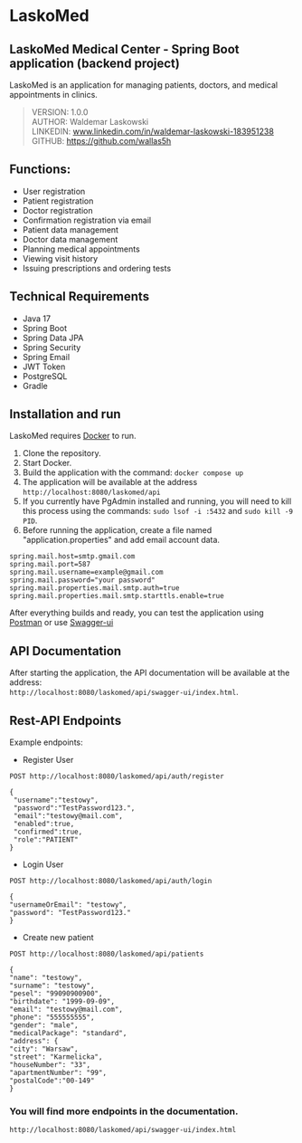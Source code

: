 # LaskoMed
## LaskoMed Medical Center - Spring Boot application (backend project)

LaskoMed is an application for managing patients, doctors, and medical appointments in clinics.

> VERSION: 1.0.0 <br>
> AUTHOR: Waldemar Laskowski <br>
> LINKEDIN: www.linkedin.com/in/waldemar-laskowski-183951238 <br>
> GITHUB: https://github.com/wallas5h <br>

## Functions:

- User registration
- Patient registration
- Doctor registration
- Confirmation registration via email
- Patient data management 
- Doctor data management 
- Planning medical appointments
- Viewing visit history
- Issuing prescriptions and ordering tests

## Technical Requirements

- Java 17
- Spring Boot
- Spring Data JPA
- Spring Security
- Spring Email
- JWT Token
- PostgreSQL
- Gradle

## Installation and run
LaskoMed requires [Docker](https://www.docker.com/products/docker-desktop/) to run.

1. Clone the repository.
2. Start Docker.
3. Build the application with the command: `docker compose up`
4. The application will be available at the address `http://localhost:8080/laskomed/api`
5. If you currently have PgAdmin installed and running, you will need to kill this process using the commands: 
`sudo lsof -i :5432` and `sudo kill -9 PID`.
6. Before running the application, create a file named "application.properties" and add email account data.
``` Example for gmail
spring.mail.host=smtp.gmail.com
spring.mail.port=587
spring.mail.username=example@gmail.com
spring.mail.password="your password"
spring.mail.properties.mail.smtp.auth=true
spring.mail.properties.mail.smtp.starttls.enable=true
```

After everything builds and ready, you can test the application using [Postman](https://www.postman.com/)
or use [Swagger-ui](http://localhost:8080/swagger-ui.html)

## API Documentation

After starting the application, the API documentation will be available at the address:    
`http://localhost:8080/laskomed/api/swagger-ui/index.html`.

## Rest-API Endpoints

Example endpoints:

- Register User
```http
POST http://localhost:8080/laskomed/api/auth/register

{
 "username":"testowy",
 "password":"TestPassword123.",
 "email":"testowy@mail.com",
 "enabled":true,
 "confirmed":true,
 "role":"PATIENT"
}
```

- Login User
```http
POST http://localhost:8080/laskomed/api/auth/login

{
"usernameOrEmail": "testowy",
"password": "TestPassword123."
}
```
- Create new patient
```http
POST http://localhost:8080/laskomed/api/patients

{
"name": "testowy",
"surname": "testowy",
"pesel": "99090900900",
"birthdate": "1999-09-09",
"email": "testowy@mail.com",
"phone": "555555555",
"gender": "male",
"medicalPackage": "standard",
"address": {
"city": "Warsaw",
"street": "Karmelicka",
"houseNumber": "33",
"apartmentNumber": "99",
"postalCode":"00-149"
}
```
### You will find more endpoints in the documentation.  
`http://localhost:8080/laskomed/api/swagger-ui/index.html`